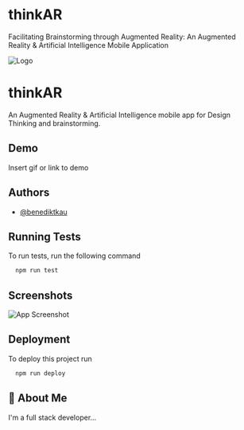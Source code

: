 # thinkAR
 Facilitating Brainstorming through Augmented Reality: An Augmented Reality & Artificial Intelligence Mobile Application


![Logo](https://dev-to-uploads.s3.amazonaws.com/uploads/articles/th5xamgrr6se0x5ro4g6.png)

    
# thinkAR

An Augmented Reality & Artificial Intelligence mobile app for Design Thinking and brainstorming.



## Demo

Insert gif or link to demo

  
## Authors

- [@benediktkau](https://www.github.com/benediktkau)

  
## Running Tests

To run tests, run the following command

```bash
  npm run test
```

  
## Screenshots

![App Screenshot](https://via.placeholder.com/468x300?text=App+Screenshot+Here)

  
## Deployment

To deploy this project run

```bash
  npm run deploy
```

  
## 🚀 About Me
I'm a full stack developer...

  

